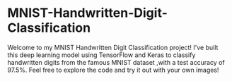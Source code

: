 # MNIST-Handwritten-Digit-Classification
Welcome to my MNIST Handwritten Digit Classification project!  I've built this deep learning model using TensorFlow and Keras to classify handwritten digits from the famous MNIST dataset ,with a test accuracy of 97.5%. Feel free to explore the code and try it out with your own images!
